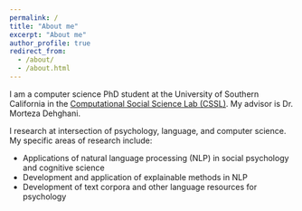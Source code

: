 ```yaml
---
permalink: /
title: "About me"
excerpt: "About me"
author_profile: true
redirect_from: 
  - /about/
  - /about.html
---
```


I am a computer science PhD student at the University of Southern California in the [Computational Social Science Lab (CSSL)](https://dornsife.usc.edu/labs/cssl/). My advisor is Dr. Morteza Dehghani. 

I research at intersection of psychology, language, and computer science. My specific areas of research include:

* Applications of natural language processing (NLP) in social psychology and cognitive science
* Development and application of explainable methods in NLP
* Development of text corpora and other language resources for psychology


